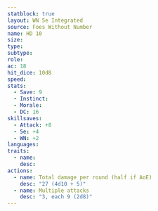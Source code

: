 ```yaml
---
statblock: true
layout: WN 5e Integrated
source: Foes Without Number
name: HD 10
size: 
type: 
subtype: 
role: 
ac: 18
hit_dice: 10d8
speed: 
stats:
  - Save: 9
  - Instinct: 
  - Morale:
  - DC: 16
skillsaves:
  - Attack: +8
  - 5e: +4
  - WN: +2
languages: 
traits:
  - name: 
    desc: 
actions:
  - name: Total damage per round (half if AoE)
    desc: "27 (4d10 + 5)"
  - name: Multiple attacks
    desc: "3, each 9 (2d8)"
---
```


